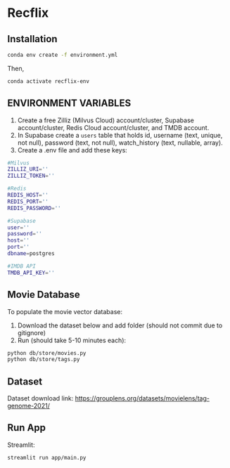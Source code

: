 # Recflix

## Installation

```bash
conda env create -f environment.yml
```

Then,

```bash
conda activate recflix-env
```

## ENVIRONMENT VARIABLES

1. Create a free Zilliz (Milvus Cloud) account/cluster, Supabase account/cluster, Redis Cloud account/cluster, and TMDB account.
2. In Supabase create a `users` table that holds id, username (text, unique, not null), password (text, not null), watch_history (text, nullable, array).
3. Create a .env file and add these keys:

```bash
#Milvus
ZILLIZ_URI=''
ZILLIZ_TOKEN=''

#Redis
REDIS_HOST=''
REDIS_PORT=''
REDIS_PASSWORD=''

#Supabase
user=''
password=''
host=''
port=''
dbname=postgres

#IMDB API
TMDB_API_KEY=''
```

## Movie Database

To populate the movie vector database:

1. Download the dataset below and add folder (should not commit due to gitignore)
2. Run (should take 5-10 minutes each):

```bash
python db/store/movies.py
python db/store/tags.py
```

## Dataset

Dataset download link: https://grouplens.org/datasets/movielens/tag-genome-2021/

## Run App

Streamlit:

```bash
streamlit run app/main.py
```

